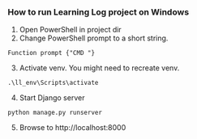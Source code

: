 ### How to run Learning Log project on Windows

1. Open PowerShell in project dir
2. Change PowerShell prompt to a short string.
```
Function prompt {"CMD "}
```
3. Activate venv. You might need to recreate venv.
```
.\ll_env\Scripts\activate
```
4. Start Django server
```
python manage.py runserver
```
5. Browse to http://localhost:8000
